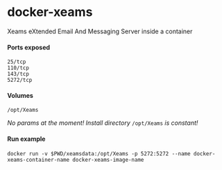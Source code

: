 # docker-xeams
Xeams eXtended Email And Messaging Server inside a container

#### Ports exposed
```
25/tcp
110/tcp
143/tcp
5272/tcp
```

#### Volumes
```
/opt/Xeams
```

_No params at the moment! Install directory_ `/opt/Xeams` _is constant!_

#### Run example
```
docker run -v $PWD/xeamsdata:/opt/Xeams -p 5272:5272 --name docker-xeams-container-name docker-xeams-image-name
```
